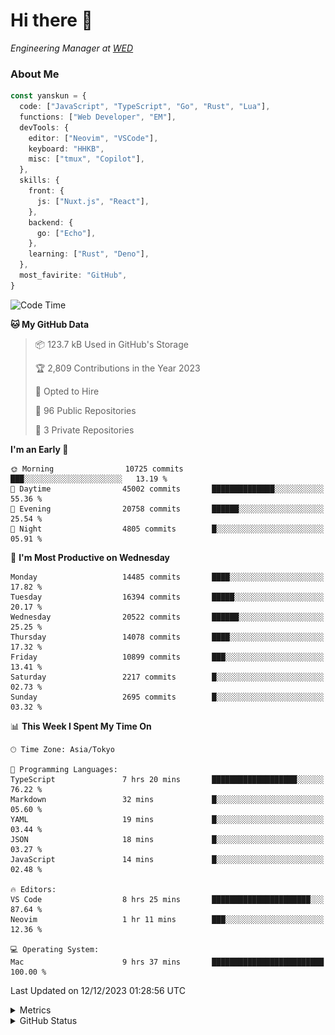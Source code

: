 # Hi there&nbsp;:wave:

<!-- ![Alt text](https://spotify-recently-played-readme.vercel.app/api?user=31kynbuubkiu3r4qh4hjuaglhfay) -->

_Engineering Manager at [WED](https://github.com/wedinc)_

### About Me

```ts
const yanskun = {
  code: ["JavaScript", "TypeScript", "Go", "Rust", "Lua"],
  functions: ["Web Developer", "EM"],
  devTools: {
    editor: ["Neovim", "VSCode"],
    keyboard: "HHKB",
    misc: ["tmux", "Copilot"],
  },
  skills: {
    front: {
      js: ["Nuxt.js", "React"],
    },
    backend: {
      go: ["Echo"],
    },
    learning: ["Rust", "Deno"],
  },
  most_favirite: "GitHub",
}
```

<!--START_SECTION:waka-->
![Code Time](http://img.shields.io/badge/Code%20Time-620%20hrs%2029%20mins-blue)

**🐱 My GitHub Data** 

> 📦 123.7 kB Used in GitHub's Storage 
 > 
> 🏆 2,809 Contributions in the Year 2023
 > 
> 💼 Opted to Hire
 > 
> 📜 96 Public Repositories 
 > 
> 🔑 3 Private Repositories 
 > 
**I'm an Early 🐤** 

```text
🌞 Morning                10725 commits       ███░░░░░░░░░░░░░░░░░░░░░░   13.19 % 
🌆 Daytime                45002 commits       ██████████████░░░░░░░░░░░   55.36 % 
🌃 Evening                20758 commits       ██████░░░░░░░░░░░░░░░░░░░   25.54 % 
🌙 Night                  4805 commits        █░░░░░░░░░░░░░░░░░░░░░░░░   05.91 % 
```
📅 **I'm Most Productive on Wednesday** 

```text
Monday                   14485 commits       ████░░░░░░░░░░░░░░░░░░░░░   17.82 % 
Tuesday                  16394 commits       █████░░░░░░░░░░░░░░░░░░░░   20.17 % 
Wednesday                20522 commits       ██████░░░░░░░░░░░░░░░░░░░   25.25 % 
Thursday                 14078 commits       ████░░░░░░░░░░░░░░░░░░░░░   17.32 % 
Friday                   10899 commits       ███░░░░░░░░░░░░░░░░░░░░░░   13.41 % 
Saturday                 2217 commits        █░░░░░░░░░░░░░░░░░░░░░░░░   02.73 % 
Sunday                   2695 commits        █░░░░░░░░░░░░░░░░░░░░░░░░   03.32 % 
```


📊 **This Week I Spent My Time On** 

```text
🕑︎ Time Zone: Asia/Tokyo

💬 Programming Languages: 
TypeScript               7 hrs 20 mins       ███████████████████░░░░░░   76.22 % 
Markdown                 32 mins             █░░░░░░░░░░░░░░░░░░░░░░░░   05.60 % 
YAML                     19 mins             █░░░░░░░░░░░░░░░░░░░░░░░░   03.44 % 
JSON                     18 mins             █░░░░░░░░░░░░░░░░░░░░░░░░   03.27 % 
JavaScript               14 mins             █░░░░░░░░░░░░░░░░░░░░░░░░   02.48 % 

🔥 Editors: 
VS Code                  8 hrs 25 mins       ██████████████████████░░░   87.64 % 
Neovim                   1 hr 11 mins        ███░░░░░░░░░░░░░░░░░░░░░░   12.36 % 

💻 Operating System: 
Mac                      9 hrs 37 mins       █████████████████████████   100.00 % 
```


 Last Updated on 12/12/2023 01:28:56 UTC
<!--END_SECTION:waka-->

<details>
  <summary>Metrics</summary>
  <img src="https://github.com/yanskun/yanskun/blob/main/github-metrics.svg" alt="Metrics">
</details>

<details>
  <summary>GitHub Status</summary>
  <picture>
    <source media="(prefers-color-scheme: dark)" srcset="https://raw.githubusercontent.com/yanskun/yanskun/master/profile-summary-card-output/nord_dark/0-profile-details.svg">
   <img src="https://raw.githubusercontent.com/yanskun/yanskun/master/profile-summary-card-output/default/0-profile-details.svg">
  </picture>
  <br>
  <picture>
    <source media="(prefers-color-scheme: dark)" srcset="https://raw.githubusercontent.com/yanskun/yanskun/master/profile-summary-card-output/nord_dark/1-repos-per-language.svg">
   <img src="https://raw.githubusercontent.com/yanskun/yanskun/master/profile-summary-card-output/default/1-repos-per-language.svg">
  </picture>
  <picture>
    <source media="(prefers-color-scheme: dark)" srcset="https://raw.githubusercontent.com/yanskun/yanskun/master/profile-summary-card-output/nord_dark/2-most-commit-language.svg">
   <img src="https://raw.githubusercontent.com/yanskun/yanskun/master/profile-summary-card-output/default/2-most-commit-language.svg">
  </picture>
  <br>
  <picture>
    <source media="(prefers-color-scheme: dark)" srcset="https://raw.githubusercontent.com/yanskun/yanskun/master/profile-summary-card-output/nord_dark/3-stats.svg">
   <img src="https://raw.githubusercontent.com/yanskun/yanskun/master/profile-summary-card-output/default/3-stats.svg">
  </picture>
  <picture>
    <source media="(prefers-color-scheme: dark)" srcset="https://raw.githubusercontent.com/yanskun/yanskun/master/profile-summary-card-output/nord_dark/4-productive-time.svg">
   <img src="https://raw.githubusercontent.com/yanskun/yanskun/master/profile-summary-card-output/default/4-productive-time.svg">
  </picture>
</details>
